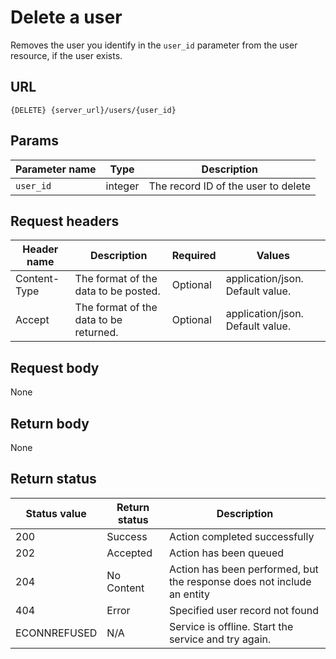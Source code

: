 # Delete a user 

Removes the user you identify in the `user_id` parameter from the user resource, if the user exists.

## URL

```shell
{DELETE} {server_url}/users/{user_id}
```

## Params

| Parameter name | Type   | Description |
| -------------- | ------ | ------------ |
| `user_id`      | integer | The record ID of the user to delete |

## Request headers

| Header name | Description | Required | Values |
| -------------- | ------ | ------------ |------------ |
| Content-Type | The format of the data to be posted. | Optional | application/json. Default value.  |
| Accept | The format of the data to be returned. | Optional | application/json. Default value. |

## Request body
None

## Return body
None

## Return status

| Status value | Return status | Description |
| ------------- | ----------- | ----------- |
| 200 | Success | Action completed successfully |
| 202 | Accepted| Action has been queued |
| 204 | No Content| Action has been performed, but the response does not include an entity |
| 404 | Error | Specified user record not found |
|  ECONNREFUSED | N/A | Service is offline. Start the service and try again. |